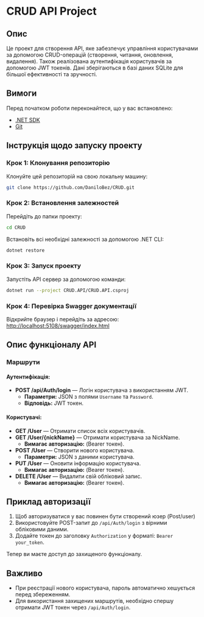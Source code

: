 # CRUD API Project

## Опис
Це проект для створення API, яке забезпечує управління користувачами за допомогою CRUD-операцій (створення, читання, оновлення, видалення). Також реалізована аутентифікація користувачів за допомогою JWT токенів. Дані зберігаються в базі даних SQLite для більшої ефективності та зручності.

## Вимоги
Перед початком роботи переконайтеся, що у вас встановлено:

- [.NET SDK](https://dotnet.microsoft.com/download)
- [Git](https://git-scm.com/downloads)

## Інструкція щодо запуску проекту
### Крок 1: Клонування репозиторію
Клонуйте цей репозиторій на свою локальну машину:
```bash
git clone https://github.com/DaniloBez/CRUD.git
```

### Крок 2: Встановлення залежностей
Перейдіть до папки проекту:
```bash
cd CRUD
```
Встановіть всі необхідні залежності за допомогою .NET CLI:
```bash
dotnet restore
```

### Крок 3: Запуск проекту
Запустіть API сервер за допомогою команди:
```bash
dotnet run --project CRUD.API/CRUD.API.csproj
```

### Крок 4: Перевірка Swagger документації
Відкрийте браузер і перейдіть за адресою:
<http://localhost:5108/swagger/index.html>

## Опис функціоналу API
### Маршрути
#### Аутентифікація:
- **POST /api/Auth/login** — Логін користувача з використанням JWT.
  - **Параметри:** JSON з полями `Username` та `Password`.
  - **Відповідь:** JWT токен.

#### Користувачі:
- **GET /User** — Отримати список всіх користувачів.
- **GET /User/{nickName}** — Отримати користувача за NickName.
  - **Вимагає авторизацію:** (Bearer токен).
- **POST /User** — Створити нового користувача.
  - **Параметри:** JSON з даними користувача.
- **PUT /User** — Оновити інформацію користувача.
  - **Вимагає авторизацію:** (Bearer токен).
- **DELETE /User** — Видалити свій обліковий запис.
  - **Вимагає авторизацію:** (Bearer токен).

## Приклад авторизації
1. Щоб авторизуватися у вас повинен бути створений юзер (Post/user)
2. Використовуйте POST-запит до `/api/Auth/login` з вірними обліковими даними.
3. Додайте токен до заголовку `Authorization` у форматі: `Bearer your_token`.

Тепер ви маєте доступ до захищеного функціоналу.

## Важливо
- При реєстрації нового користувача, пароль автоматично хешується перед збереженням.
- Для використання захищених маршрутів, необхідно спершу отримати JWT токен через `/api/Auth/login`.
